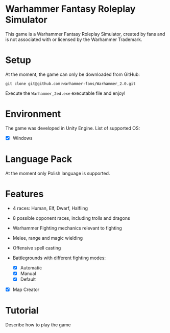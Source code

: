 # Warhammer Fantasy Roleplay Simulator

This game is a Warhammer Fantasy Roleplay Simulator, created by fans and is not associated with or licensed by the Warhammer Trademark.

# Setup

At the moment, the game can only be downloaded from GitHub:

    git clone git@github.com:warhammer-fans/Warhammer_2.0.git

Execute the `Warhammer_2ed.exe` executable file and enjoy!

# Environment

The game was developed in Unity Engine. List of supported OS:

- [x] Windows

# Language Pack

At the moment only Polish language is supported.

# Features

- 4 races: Human, Elf, Dwarf, Halfling
- 8 possible opponent races, including trolls and dragons
- Warhammer Fighting mechanics relevant to fighting
- Melee, range and magic wielding
- Offensive spell casting

- Battlegrounds with different fighting modes:
  - [x] Automatic
  - [x] Manual
  - [x] Default
- [x] Map Creator

# Tutorial

Describe how to play the game
